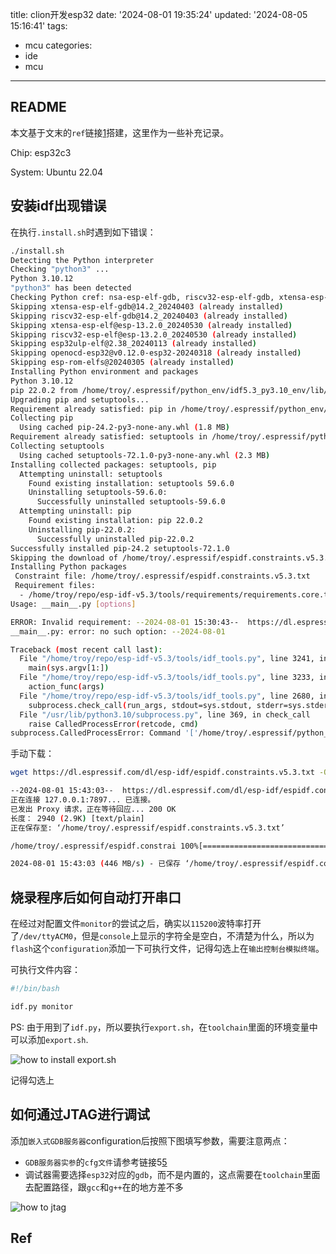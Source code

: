 title: clion开发esp32
date: '2024-08-01 19:35:24'
updated: '2024-08-05 15:16:41'
tags:
  - mcu
categories:
  - ide
  - mcu
---
## README

本文基于文末的`ref`链接[1]搭建，这里作为一些补充记录。

Chip: esp32c3

System: Ubuntu 22.04

## 安装idf出现错误

在执行`.install.sh`时遇到如下错误：

```bash
./install.sh
Detecting the Python interpreter
Checking "python3" ...
Python 3.10.12
"python3" has been detected
Checking Python cref: nsa-esp-elf-gdb, riscv32-esp-elf-gdb, xtensa-esp-elf, riscv32-esp-elf, esp32ulp-elf, openocd-esp32, esp-rom-elfs
Skipping xtensa-esp-elf-gdb@14.2_20240403 (already installed)
Skipping riscv32-esp-elf-gdb@14.2_20240403 (already installed)
Skipping xtensa-esp-elf@esp-13.2.0_20240530 (already installed)
Skipping riscv32-esp-elf@esp-13.2.0_20240530 (already installed)
Skipping esp32ulp-elf@2.38_20240113 (already installed)
Skipping openocd-esp32@v0.12.0-esp32-20240318 (already installed)
Skipping esp-rom-elfs@20240305 (already installed)
Installing Python environment and packages
Python 3.10.12
pip 22.0.2 from /home/troy/.espressif/python_env/idf5.3_py3.10_env/lib/python3.10/site-packages/pip (python 3.10)
Upgrading pip and setuptools...
Requirement already satisfied: pip in /home/troy/.espressif/python_env/idf5.3_py3.10_env/lib/python3.10/site-packages (22.0.2)
Collecting pip
  Using cached pip-24.2-py3-none-any.whl (1.8 MB)
Requirement already satisfied: setuptools in /home/troy/.espressif/python_env/idf5.3_py3.10_env/lib/python3.10/site-packages (59.6.0)
Collecting setuptools
  Using cached setuptools-72.1.0-py3-none-any.whl (2.3 MB)
Installing collected packages: setuptools, pip
  Attempting uninstall: setuptools
    Found existing installation: setuptools 59.6.0
    Uninstalling setuptools-59.6.0:
      Successfully uninstalled setuptools-59.6.0
  Attempting uninstall: pip
    Found existing installation: pip 22.0.2
    Uninstalling pip-22.0.2:
      Successfully uninstalled pip-22.0.2
Successfully installed pip-24.2 setuptools-72.1.0
Skipping the download of /home/troy/.espressif/espidf.constraints.v5.3.txt because it was downloaded recently.
Installing Python packages
 Constraint file: /home/troy/.espressif/espidf.constraints.v5.3.txt
 Requirement files:
  - /home/troy/repo/esp-idf-v5.3/tools/requirements/requirements.core.txt
Usage: __main__.py [options]

ERROR: Invalid requirement: --2024-08-01 15:30:43--  https://dl.espressif.com/dl/esp-idf/espidf.constraints.v5.3.txt
__main__.py: error: no such option: --2024-08-01

Traceback (most recent call last):
  File "/home/troy/repo/esp-idf-v5.3/tools/idf_tools.py", line 3241, in <module>
    main(sys.argv[1:])
  File "/home/troy/repo/esp-idf-v5.3/tools/idf_tools.py", line 3233, in main
    action_func(args)
  File "/home/troy/repo/esp-idf-v5.3/tools/idf_tools.py", line 2680, in action_install_python_env
    subprocess.check_call(run_args, stdout=sys.stdout, stderr=sys.stderr, env=env_copy)
  File "/usr/lib/python3.10/subprocess.py", line 369, in check_call
    raise CalledProcessError(retcode, cmd)
subprocess.CalledProcessError: Command '['/home/troy/.espressif/python_env/idf5.3_py3.10_env/bin/python', '-m', 'pip', 'install', '--no-warn-script-location', '-r', '/home/troy/repo/esp-idf-v5.3/tools/requirements/requirements.core.txt', '--upgrade', '--constraint', '/home/troy/.espressif/espidf.constraints.v5.3.txt', '--extra-index-url', 'https://dl.espressif.com/pypi']' returned non-zero exit status 1.
```

手动下载：

```bash
wget https://dl.espressif.com/dl/esp-idf/espidf.constraints.v5.3.txt -O /home/troy/.espressif/espidf.constraints.v5.3.txt

--2024-08-01 15:43:03--  https://dl.espressif.com/dl/esp-idf/espidf.constraints.v5.3.txt
正在连接 127.0.0.1:7897... 已连接。
已发出 Proxy 请求，正在等待回应... 200 OK
长度： 2940 (2.9K) [text/plain]
正在保存至: ‘/home/troy/.espressif/espidf.constraints.v5.3.txt’

/home/troy/.espressif/espidf.constrai 100%[========================================================================>]   2.87K  --.-KB/s    用时 0s    

2024-08-01 15:43:03 (446 MB/s) - 已保存 ‘/home/troy/.espressif/espidf.constraints.v5.3.txt’ [2940/2940])
```

## 烧录程序后如何自动打开串口

在经过对配置文件`monitor`的尝试之后，确实以`115200`波特率打开了`/dev/ttyACM0`，但是`console`上显示的字符全是空白，不清楚为什么，所以为`flash`这个`configuration`添加一下可执行文件，记得勾选上在`输出控制台模拟终端`。

可执行文件内容：

```bash
#!/bin/bash

idf.py monitor
```

PS: 由于用到了`idf.py`，所以要执行`export.sh`，在`toolchain`里面的环境变量中可以添加`export.sh`.

![how to install export.sh](https://i.ibb.co/42jkNps/2024-08-04-19-28-11.png)

记得勾选上

## 如何通过JTAG进行调试

添加`嵌入式GDB服务器`configuration后按照下图填写参数，需要注意两点：

- `GDB服务器实参`的`cfg文件`请参考链接5[5]
- 调试器需要选择`esp32`对应的`gdb`，而不是内置的，这点需要在`toolchain`里面去配置路径，跟`gcc`和`g++`在的地方差不多

![how to jtag](https://i.ibb.co/Qf8TRnx/2024-08-05-15-12-56.png)


## Ref

[1]: https://blog.csdn.net/m0_51719399/article/details/127389279
[2]: https://www.bilibili.com/read/cv15226500/
[3]: https://github.com/TroyMitchell911/esp32-example-clion
[4]: https://docs.espressif.com/projects/esp-idf/zh_CN/stable/esp32c3/api-guides/jtag-debugging/index.html
[5]: https://docs.espressif.com/projects/esp-idf/zh_CN/stable/esp32c3/api-guides/jtag-debugging/tips-and-quirks.html#jtag-debugging-tip-openocd-configure-target